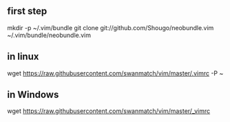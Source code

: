 ## first step
mkdir -p ~/.vim/bundle
git clone git://github.com/Shougo/neobundle.vim ~/.vim/bundle/neobundle.vim

## in linux
wget https://raw.githubusercontent.com/swanmatch/vim/master/.vimrc -P ~
## in Windows
wget https://raw.githubusercontent.com/swanmatch/vim/master/_vimrc
